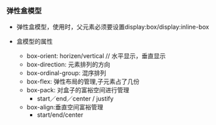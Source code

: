 ### 弹性盒模型

+ 弹性盒模型，使用时，父元素必须要设置display:box/display:inline-box

+ 盒模型的属性
	- box-orient: horizen/vertical // 水平显示，垂直显示
	- box-direction: 元素排列的方向
	- box-ordinal-group: 混序排列
	- box-flex: 弹性布局的管理,子元素占了几份
	- box-pack: 对盒子的富裕空间进行管理
		* start／end／center / justify
	- box-align:垂直空间富裕管理
		* start/end/center
